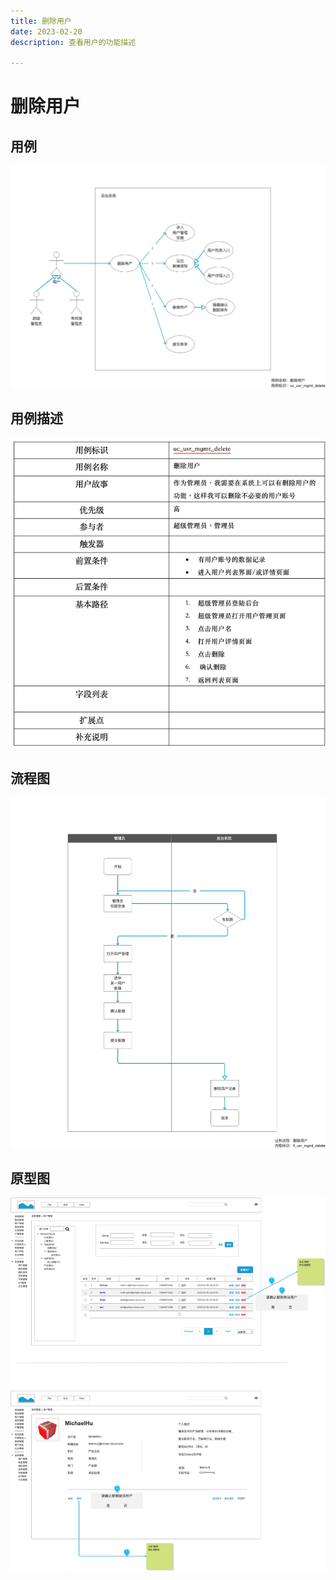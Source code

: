 ```yaml
---
title: 删除用户
date: 2023-02-20
description: 查看用户的功能描述

---
```


# 删除用户


## 用例

![](images/uc_usr_mgmt_delete-____.png)

## 用例描述

![img.png](images/uc_desc_usr_mgmt_delete.png)


## 流程图

![](images/fl_usr_mgmt_delete-____.png)

## 原型图

![](images/pt_usr_mgmt_delete-____.png)
